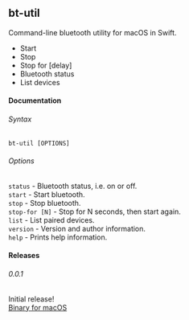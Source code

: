 ## bt-util 
Command-line bluetooth utility for macOS in Swift.

* Start
* Stop
* Stop for [delay]
* Bluetooth status
* List devices

#### Documentation
###### Syntax
`bt-util [OPTIONS]`

###### Options
`status` - Bluetooth status, i.e. on or off.  
`start` - Start bluetooth.  
`stop` - Stop bluetooth.  
`stop-for [N]` - Stop for N seconds, then start again.  
`list` - List paired devices.  
`version` - Version and author information.  
`help` - Prints help information.

#### Releases
###### 0.0.1
Initial release!  
[Binary for macOS](https://github.com/phoggren/bt-util/releases)
